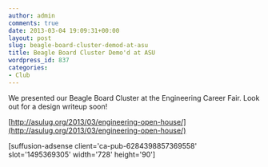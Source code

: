 ```yaml
---
author: admin
comments: true
date: 2013-03-04 19:09:31+00:00
layout: post
slug: beagle-board-cluster-demod-at-asu
title: Beagle Board Cluster Demo'd at ASU
wordpress_id: 837
categories:
- Club
---
```


We presented our Beagle Board Cluster at the Engineering Career Fair. Look out for a design writeup soon!

[http://asulug.org/2013/03/engineering-open-house/](http://asulug.org/2013/03/engineering-open-house/)
<!-- more -->
[suffusion-adsense client='ca-pub-6284398857369558' slot='1495369305' width='728' height='90']
